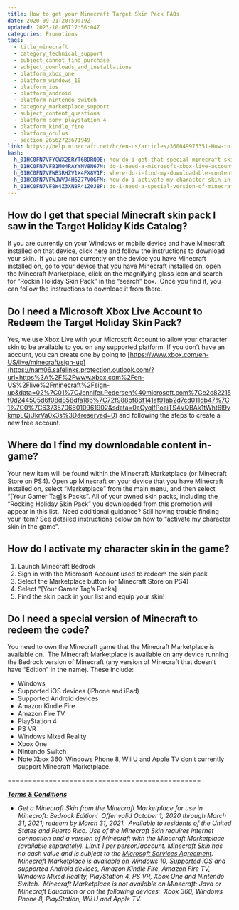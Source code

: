 ```yaml
---
title: How to get your Minecraft Target Skin Pack FAQs
date: 2020-09-21T20:59:19Z
updated: 2023-10-05T17:56:04Z
categories: Promotions
tags:
  - title_minecraft
  - category_technical_support
  - subject_cannot_find_purchase
  - subject_downloads_and_installations
  - platform_xbox_one
  - platform_windows_10
  - platform_ios
  - platform_android
  - platform_nintendo_switch
  - category_marketplace_support
  - subject_content_questions
  - platform_sony_playstation_4
  - platform_kindle_fire
  - platform_oculus
  - section_26562723671949
link: https://help.minecraft.net/hc/en-us/articles/360049975351-How-to-get-your-Minecraft-Target-Skin-Pack-FAQs
hash:
  h_01HC0FN7VFYCWX2ERYT6BDRQ9E: how-do-i-get-that-special-minecraft-skin-pack-i-saw-in-the-target-holiday-kids-catalog
  h_01HC0FN7VFB1M04RAYYNV8N67N: do-i-need-a-microsoft-xbox-live-account-to-redeem-the-target-holiday-skin-pack
  h_01HC0FN7VFWB3RHZV1X4FX8V1P: where-do-i-find-my-downloadable-content-in-game
  h_01HC0FN7VFWJWVJ4H6Z77V0GFM: how-do-i-activate-my-character-skin-in-the-game
  h_01HC0FN7VF8W4Z3XN8R41Z0J8P: do-i-need-a-special-version-of-minecraft-to-redeem-the-code
---
```


## How do I get that special Minecraft skin pack I saw in the Target Holiday Kids Catalog?

If you are currently on your Windows or mobile device and have Minecraft installed on that device, click [here](https://www.minecraft.net/en-us/pdp?id=6be18e37-75ca-457b-9054-02853f49288e#) and follow the instructions to download your skin.  If you are not currently on the device you have Minecraft installed on, go to your device that you have Minecraft installed on, open the Minecraft Marketplace, click on the magnifying glass icon and search for “Rockin Holiday Skin Pack” in the “search” box.  Once you find it, you can follow the instructions to download it from there.

## Do I need a Microsoft Xbox Live Account to Redeem the Target Holiday Skin Pack?

Yes, we use Xbox Live with your Microsoft Account to allow your character skin to be available to you on any supported platform. If you don’t have an account, you can create one by going to ‌[https://www.xbox.com/en-US/live/minecraft/sign-up](https://nam06.safelinks.protection.outlook.com/?url=https%3A%2F%2Fwww.xbox.com%2Fen-US%2Flive%2Fminecraft%2Fsign-up&data=02%7C01%7CJennifer.Pedersen%40microsoft.com%7Ce2c82215f0d244505d6f08d858dfa18b%7C72f988bf86f141af91ab2d7cd011db47%7C1%7C0%7C637357066010961902&sdata=0aCyqIfPoaiTS4VQBAk1tWht6I9vkmpEQjUkrVa0x3s%3D&reserved=0) and following the steps to create a new free account. 

## Where do I find my downloadable content in-game?

Your new item will be found within the Minecraft Marketplace (or Minecraft Store on PS4). Open up Minecraft on your device that you have Minecraft installed on, select “Marketplace” from the main menu, and then select “\[Your Gamer Tag\]’s Packs”. All of your owned skin packs, including the “Rocking Holiday Skin Pack” you downloaded from this promotion will appear in this list.  Need additional guidance? Still having trouble finding your item? See detailed instructions below on how to “activate my character skin in the game”.

## How do I activate my character skin in the game?

1.  Launch Minecraft Bedrock
2.  Sign in with the Microsoft Account used to redeem the skin pack
3.  Select the Marketplace button (or Minecraft Store on PS4)
4.  Select “\[Your Gamer Tag’s Packs\]
5.  Find the skin pack in your list and equip your skin!

## Do I need a special version of Minecraft to redeem the code?

You need to own the Minecraft game that the Minecraft Marketplace is available on.  The Minecraft Marketplace is available on any device running the Bedrock version of Minecraft (any version of Minecraft that doesn’t have “Edition” in the name). These include:

- Windows 
- Supported iOS devices (iPhone and iPad)
- Supported Android devices
- Amazon Kindle Fire
- Amazon Fire TV
- PlayStation 4
- PS VR
- Windows Mixed Reality
- Xbox One
- Nintendo Switch
- Note Xbox 360, Windows Phone 8, Wii U and Apple TV don’t currently support Minecraft Marketplace.

===============================================

***<u>Terms & Conditions</u>***

- *Get a Minecraft Skin from the Minecraft Marketplace for use in Minecraft: Bedrock Edition!  Offer valid October 1, 2020 through March 31, 2021; redeem by March 31, 2021.  Available to residents of the United States and Puerto Rico. Use of the Minecraft Skin requires internet connection and a version of Minecraft with the Minecraft Marketplace (available separately). Limit 1 per person/account. Minecraft Skin has no cash value and is subject to the [Microsoft Services Agreement](https://help.minecraft.net/hc/en-us/articles/Microsoft%20Services%20Agreement). Minecraft Marketplace is available on Windows 10, Supported iOS and supported Android devices, Amazon Kindle Fire, Amazon Fire TV, Windows Mixed Reality, PlayStation 4, PS VR, Xbox One and Nintendo Switch.  Minecraft Marketplace is not available on Minecraft: Java or Minecraft Education or on the following devices:  Xbox 360, Windows Phone 8, PlayStation, Wii U and Apple TV.*
